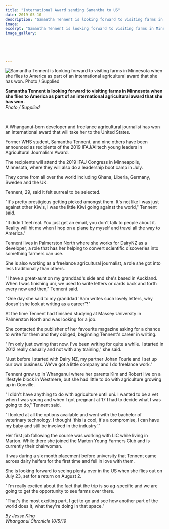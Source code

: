 ```yaml
---
title: "International Award sending Samantha to US"
date: 2019-05-10
description: "Samantha Tennent is looking forward to visiting farms in Minnesota as part of an international agricultural award..."
image: 
excerpt: "Samantha Tennent is looking forward to visiting farms in Minnesota when she flies to America as part of an international agricultural award that she has won."
image_gallery:
    
    
    
    
    
---
```


<p><img src="https://www.nzherald.co.nz/resizer/aNtZoY25JRyNLwE40VixyqJyVxU=/620x349/smart/filters:quality(70)/arc-anglerfish-syd-prod-nzme.s3.amazonaws.com/public/NL23CIXUJNE4VPYJCBT6HFVWI4.jpg" alt="Samantha Tennent is looking forward to visiting farms in Minnesota when she flies to America as part of an international agricultural award that she has won. Photo / Supplied" /></p>
<p><span><strong>Samantha Tennent is looking forward to visiting farms in Minnesota when she flies to America as part of an international agricultural award that she has won.</strong> <br /><em>Photo / Supplied</em></span></p>
<p><span><em><br /></em></span></p>
<p>A Whanganui-born developer and freelance agricultural journalist has won an international award that will take her to the United States.</p>
<p>Former WHS student, Samantha Tennent, and nine others have been announced as recipients of the 2019 IFAJ/Alltech young leaders in Agricultural Journalism Award.</p>
<p>The recipients will attend the 2019 IFAJ Congress in Minneapolis, Minnesota, where they will also do a leadership boot camp in July.</p>
<p>They come from all over the world including Ghana, Liberia, Germany, Sweden and the UK.</p>
<p>Tennent, 29, said it felt surreal to be selected.</p>
<p>"It's pretty prestigious getting picked amongst them. It's not like I was just against other Kiwis, I was the little Kiwi going against the world," Tennent said.</p>
<p>"It didn't feel real. You just get an email, you don't talk to people about it. Reality will hit me when I hop on a plane by myself and travel all the way to America."</p>
<p>Tennent lives in Palmerston North where she works for DairyNZ as a developer, a role that has her helping to convert scientific discoveries into something farmers can use.</p>
<p>She is also working as a freelance agricultural journalist, a role she got into less traditionally than others.</p>
<p>"I have a great-aunt on my granddad's side and she's based in Auckland. When I was finishing uni, we used to write letters or cards back and forth every now and then," Tennent said.</p>
<p>"One day she said to my granddad 'Sam writes such lovely letters, why doesn't she look at writing as a career'?"</p>
<p>At the time Tennent had finished studying at Massey University in Palmerston North and was looking for a job.</p>
<p>She contacted the publisher of her favourite magazine asking for a chance to write for them and they obliged, beginning Tennent's career in writing.</p>
<p>"I'm only just owning that now. I've been writing for quite a while. I started in 2012 really casually and not with any training," she said.</p>
<p>"Just before I started with Dairy NZ, my partner Johan Fourie and I set up our own business. We've got a little company and I do freelance work."</p>
<p>Tennent grew up in Whanganui where her parents Kim and Robert live on a lifestyle block in Westmere, but she had little to do with agriculture growing up in Gonville.</p>
<p>"I didn't have anything to do with agriculture until uni. I wanted to be a vet when I was young and when I got pregnant at 17 I had to decide what I was going to do," Tennent said.</p>
<p>"I looked at all the options available and went with the bachelor of veterinary technology. I thought 'this is cool, it's a compromise, I can have my baby and still be involved in the industry'."</p>
<p>Her first job following the course was working with LIC while living in Marton. While there she joined the Marton Young Farmers Club and is currently their chairwoman.</p>
<p>It was during a six month placement before university that Tennent came across dairy heifers for the first time and fell in love with them.</p>
<p>She is looking forward to seeing plenty over in the US when she flies out on July 23, set for a return on August 2.</p>
<p>"I'm really excited about the fact that the trip is so ag-specific and we are going to get the opportunity to see farms over there.</p>
<p>"That's the most exciting part, I get to go and see how another part of the world does it, what they're doing in that space."</p>
<p><span><em>By Jesse King<br />Whanganui Chronicle 10/5/19</em></span></p>

